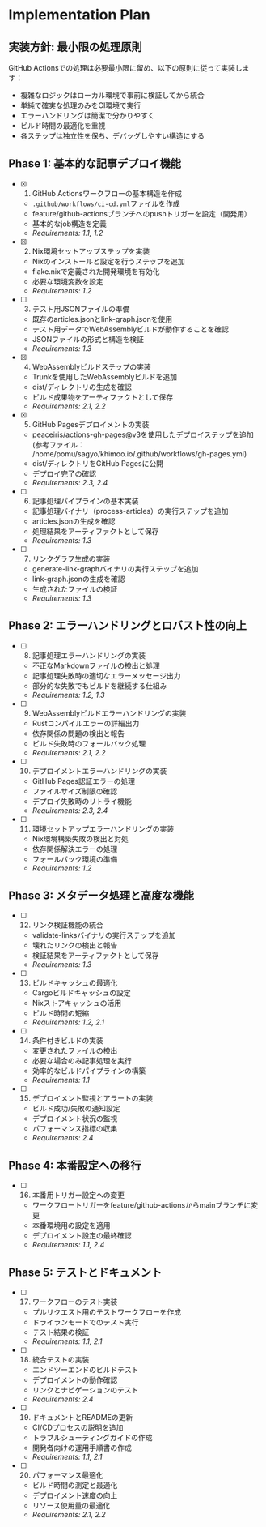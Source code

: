 # Implementation Plan

## 実装方針: 最小限の処理原則

GitHub Actionsでの処理は必要最小限に留め、以下の原則に従って実装します：
- 複雑なロジックはローカル環境で事前に検証してから統合
- 単純で確実な処理のみをCI環境で実行
- エラーハンドリングは簡潔で分かりやすく
- ビルド時間の最適化を重視
- 各ステップは独立性を保ち、デバッグしやすい構造にする

## Phase 1: 基本的な記事デプロイ機能

- [x] 1. GitHub Actionsワークフローの基本構造を作成
  - `.github/workflows/ci-cd.yml`ファイルを作成
  - feature/github-actionsブランチへのpushトリガーを設定（開発用）
  - 基本的なjob構造を定義
  - _Requirements: 1.1, 1.2_

- [x] 2. Nix環境セットアップステップを実装
  - Nixのインストールと設定を行うステップを追加
  - flake.nixで定義された開発環境を有効化
  - 必要な環境変数を設定
  - _Requirements: 1.2_

- [ ] 3. テスト用JSONファイルの準備
  - 既存のarticles.jsonとlink-graph.jsonを使用
  - テスト用データでWebAssemblyビルドが動作することを確認
  - JSONファイルの形式と構造を検証
  - _Requirements: 1.3_

- [x] 4. WebAssemblyビルドステップの実装
  - Trunkを使用したWebAssemblyビルドを追加
  - dist/ディレクトリの生成を確認
  - ビルド成果物をアーティファクトとして保存
  - _Requirements: 2.1, 2.2_

- [x] 5. GitHub Pagesデプロイメントの実装
  - peaceiris/actions-gh-pages@v3を使用したデプロイステップを追加(参考ファイル： /home/pomu/sagyo/khimoo.io/.github/workflows/gh-pages.yml)
  - dist/ディレクトリをGitHub Pagesに公開
  - デプロイ完了の確認
  - _Requirements: 2.3, 2.4_

- [ ] 6. 記事処理パイプラインの基本実装
  - 記事処理バイナリ（process-articles）の実行ステップを追加
  - articles.jsonの生成を確認
  - 処理結果をアーティファクトとして保存
  - _Requirements: 1.3_

- [ ] 7. リンクグラフ生成の実装
  - generate-link-graphバイナリの実行ステップを追加
  - link-graph.jsonの生成を確認
  - 生成されたファイルの検証
  - _Requirements: 1.3_

## Phase 2: エラーハンドリングとロバスト性の向上

- [ ] 8. 記事処理エラーハンドリングの実装
  - 不正なMarkdownファイルの検出と処理
  - 記事処理失敗時の適切なエラーメッセージ出力
  - 部分的な失敗でもビルドを継続する仕組み
  - _Requirements: 1.2, 1.3_

- [ ] 9. WebAssemblyビルドエラーハンドリングの実装
  - Rustコンパイルエラーの詳細出力
  - 依存関係の問題の検出と報告
  - ビルド失敗時のフォールバック処理
  - _Requirements: 2.1, 2.2_

- [ ] 10. デプロイメントエラーハンドリングの実装
  - GitHub Pages認証エラーの処理
  - ファイルサイズ制限の確認
  - デプロイ失敗時のリトライ機能
  - _Requirements: 2.3, 2.4_

- [ ] 11. 環境セットアップエラーハンドリングの実装
  - Nix環境構築失敗の検出と対処
  - 依存関係解決エラーの処理
  - フォールバック環境の準備
  - _Requirements: 1.2_

## Phase 3: メタデータ処理と高度な機能

- [ ] 12. リンク検証機能の統合
  - validate-linksバイナリの実行ステップを追加
  - 壊れたリンクの検出と報告
  - 検証結果をアーティファクトとして保存
  - _Requirements: 1.3_

- [ ] 13. ビルドキャッシュの最適化
  - Cargoビルドキャッシュの設定
  - Nixストアキャッシュの活用
  - ビルド時間の短縮
  - _Requirements: 1.2, 2.1_

- [ ] 14. 条件付きビルドの実装
  - 変更されたファイルの検出
  - 必要な場合のみ記事処理を実行
  - 効率的なビルドパイプラインの構築
  - _Requirements: 1.1_

- [ ] 15. デプロイメント監視とアラートの実装
  - ビルド成功/失敗の通知設定
  - デプロイメント状況の監視
  - パフォーマンス指標の収集
  - _Requirements: 2.4_

## Phase 4: 本番設定への移行

- [ ] 16. 本番用トリガー設定への変更
  - ワークフロートリガーをfeature/github-actionsからmainブランチに変更
  - 本番環境用の設定を適用
  - デプロイメント設定の最終確認
  - _Requirements: 1.1, 2.4_

## Phase 5: テストとドキュメント

- [ ] 17. ワークフローのテスト実装
  - プルリクエスト用のテストワークフローを作成
  - ドライランモードでのテスト実行
  - テスト結果の検証
  - _Requirements: 1.1, 2.1_

- [ ] 18. 統合テストの実装
  - エンドツーエンドのビルドテスト
  - デプロイメントの動作確認
  - リンクとナビゲーションのテスト
  - _Requirements: 2.4_

- [ ] 19. ドキュメントとREADMEの更新
  - CI/CDプロセスの説明を追加
  - トラブルシューティングガイドの作成
  - 開発者向けの運用手順書の作成
  - _Requirements: 1.1, 2.1_

- [ ] 20. パフォーマンス最適化
  - ビルド時間の測定と最適化
  - デプロイメント速度の向上
  - リソース使用量の最適化
  - _Requirements: 2.1, 2.2_